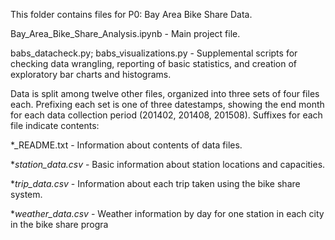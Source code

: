This folder contains files for P0:  Bay Area Bike Share Data.

Bay_Area_Bike_Share_Analysis.ipynb - Main project file.

babs_datacheck.py; babs_visualizations.py - Supplemental scripts for checking data wrangling, reporting of basic statistics, and creation of exploratory bar charts and histograms.

Data is split among twelve other files, organized into three sets of four files each. Prefixing each set is one of three datestamps, showing the end month for each data collection period (201402, 201408, 201508). Suffixes for each file indicate contents:

\*_README.txt - Information about contents of data files.

\*_station_data.csv_ - Basic information about station locations and capacities.

\*_trip_data.csv_ - Information about each trip taken using the bike share system.

\*_weather_data.csv_ - Weather information by day for one station in each city in the bike share progra
